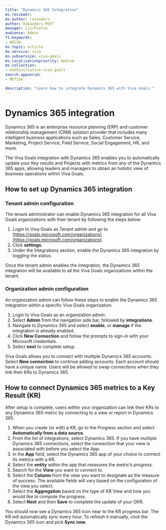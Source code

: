 ```yaml
---
title: "Dynamics 365 Integration"
ms.reviewer: 
ms.author: rasanders
author: RaSanders-MSFT
manager: Liz/Pierce
audience: Admin
f1.keywords:
- NOCSH
ms.topic: article
ms.service: viva
ms.subservice: viva-goals
ms.localizationpriority: medium
ms.collection:  
- m365initiative-viva-goals
search.appverid:
- MET150

description: "Learn how to integrate Dynamics 365 with Viva Goals."
---
```


# Dynamics 365 integration

Dynamics 365 is an enterprise resource planning (ERP) and customer relationship management (CRM) solution provider that includes many intelligent business applications such as Sales, Customer Service, Marketing, Project Service, Field Service, Social Engagement, HR, and more.

The Viva Goals integration with Dynamics 365 enables you to automatically update your Key results and Projects with metrics from any of the Dynamics 365 apps, allowing leaders and managers to obtain an holistic view of business operations within Viva Goals. 
  
## How to set up Dynamics 365 integration 

### Tenant admin configuration 

The tenant administrator can enable Dynamics 365 integration for all Viva Goals organizations with their tenant by following the steps below:  

1. Login to Viva Goals as Tenant admin and go to [https://goals.microsoft.com/organizations](https://goals.microsoft.com/organizations).
1. Click **settings.**
1. Under the Integrations section, enable the Dynamics 365 integration by toggling the status. 

Once the tenant admin enables the integration, the Dynamics 365 integration will be available to all the Viva Goals organizations within the tenant.

### Organization admin configuration

An organization admin can follow these steps to enable the Dynamics 365 integration within a specific Viva Goals organization.

1. Login to Viva Goals as an organization admin.
1. Select **Admin** from the navigation side bar, followed by **integrations**.
1. Navigate to Dynamics 365 and select **enable**, or **manage** if the integration is already enabled.
1. Click **New Connection** and follow the prompts to sign-in with your Microsoft credentials.
1. Select **next** to complete setup.

Viva Goals allows you to connect with multiple Dynamics 365 accounts. Select **New connection** to continue adding accounts. Each account should have a unique name. Users will be allowed to swap connections when they link their KRs to Dynamics 365.

## How to connect Dynamics 365 metrics to a Key Result (KR)

After setup is complete, users within your organization can link their KRs to any Dynamics 365 metric by connecting to a view or report in Dynamics 365.

1. When you create (or edit) a KR, go to the Progress section and select **Automatically from a data source**. 
1. From the list of integrations, select Dynamics 365. If you have multiple Dynamics 365 connections, select the connection that your view is associated with before you select the App.
1. In the **App** field, select the Dynamics 365 app of your choice to connect its metrics with a KR.
1. Select the **entity** within the app that measures the metric’s progress.
1. Search for the **View** you want to connect to.
1. Select the **Column** from the view you want to designate as the measure of success. The available fields will vary based on the configuration of the view you select.
1. Select the **Aggregation** based on the type of KR View and how you would like to compute the progress.
1. Select **Next** and then **Save** to complete the update of your OKR.

You should now see a Dynamics 365 icon near to the KR progress bar. The KR will automatically sync every hour. To refresh it manually, click the Dynamics 365 icon and pick **Sync now**.
